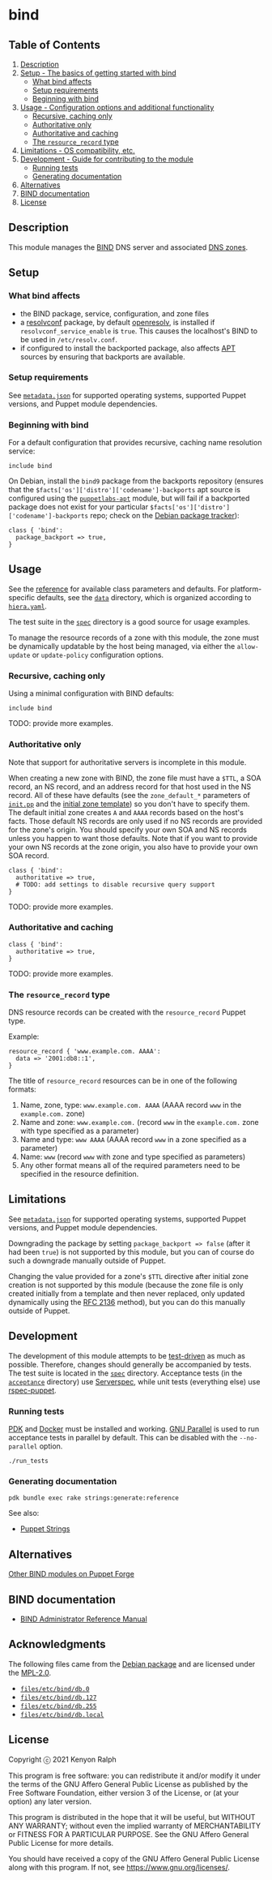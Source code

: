 <!-- SPDX-License-Identifier: AGPL-3.0-or-later -->

# bind

## Table of Contents

1. [Description](#description)
1. [Setup - The basics of getting started with bind](#setup)
   - [What bind affects](#what-bind-affects)
   - [Setup requirements](#setup-requirements)
   - [Beginning with bind](#beginning-with-bind)
1. [Usage - Configuration options and additional functionality](#usage)
   - [Recursive, caching only](#recursive-caching-only)
   - [Authoritative only](#authoritative-only)
   - [Authoritative and caching](#authoritative-and-caching)
   - [The `resource_record` type](#the-resource_record-type)
1. [Limitations - OS compatibility, etc.](#limitations)
1. [Development - Guide for contributing to the module](#development)
   - [Running tests](#running-tests)
   - [Generating documentation](#generating-documentation)
1. [Alternatives](#alternatives)
1. [BIND documentation](#bind-documentation)
1. [License](#license)

## Description

This module manages the [BIND](https://www.isc.org/bind/) DNS server and associated [DNS
zones](https://en.wikipedia.org/wiki/DNS_zone).

## Setup

### What bind affects

- the BIND package, service, configuration, and zone files
- a [resolvconf](https://en.wikipedia.org/wiki/Resolvconf) package, by default
  [openresolv](https://roy.marples.name/projects/openresolv/), is installed if
  `resolvconf_service_enable` is `true`. This causes the localhost's BIND to be used in
  `/etc/resolv.conf`.
- if configured to install the backported package, also affects
  [APT](https://tracker.debian.org/pkg/apt) sources by ensuring that backports are available.

### Setup requirements

See [`metadata.json`](metadata.json) for supported operating systems, supported Puppet versions,
and Puppet module dependencies.

### Beginning with bind

For a default configuration that provides recursive, caching name resolution service:

```puppet
include bind
```

On Debian, install the `bind9` package from the backports repository (ensures that the
`$facts['os']['distro']['codename']-backports` apt source is configured using the
[`puppetlabs-apt`](https://github.com/puppetlabs/puppetlabs-apt) module, but will fail if a
backported package does not exist for your particular
`$facts['os']['distro']['codename']-backports` repo; check on the [Debian package
tracker](https://tracker.debian.org/pkg/bind9)):

```puppet
class { 'bind':
  package_backport => true,
}
```

## Usage

See the [reference](REFERENCE.md) for available class parameters and defaults. For
platform-specific defaults, see the [`data`](data) directory, which is organized according to
[`hiera.yaml`](hiera.yaml).

The test suite in the [`spec`](spec) directory is a good source for usage examples.

To manage the resource records of a zone with this module, the zone must be dynamically updatable
by the host being managed, via either the `allow-update` or `update-policy` configuration
options.

### Recursive, caching only

Using a minimal configuration with BIND defaults:

```puppet
include bind
```

TODO: provide more examples.

### Authoritative only

Note that support for authoritative servers is incomplete in this module.

When creating a new zone with BIND, the zone file must have a `$TTL`, a SOA record, an NS record,
and an address record for that host used in the NS record. All of these have defaults (see the
`zone_default_*` parameters of [`init.pp`](manifests/init.pp) and the [initial zone
template](templates/db.empty.epp)) so you don't have to specify them. The default initial zone
creates `A` and `AAAA` records based on the host's facts. Those default NS records are only used
if no NS records are provided for the zone's origin. You should specify your own SOA and NS
records unless you happen to want those defaults. Note that if you want to provide your own NS
records at the zone origin, you also have to provide your own SOA record.

```puppet
class { 'bind':
  authoritative => true,
  # TODO: add settings to disable recursive query support
}
```

TODO: provide more examples.

### Authoritative and caching

```puppet
class { 'bind':
  authoritative => true,
}
```

TODO: provide more examples.

### The `resource_record` type

DNS resource records can be created with the `resource_record` Puppet type.

Example:

```puppet
resource_record { 'www.example.com. AAAA':
  data => '2001:db8::1',
}
```

The title of `resource_record` resources can be in one of the following formats:

1. Name, zone, type: `www.example.com. AAAA` (AAAA record `www` in the `example.com.` zone)
1. Name and zone: `www.example.com.` (record `www` in the `example.com.` zone with type specified as a parameter)
1. Name and type: `www AAAA` (AAAA record `www` in a zone specified as a parameter)
1. Name: `www` (record `www` with zone and type specified as parameters)
1. Any other format means all of the required parameters need to be specified in the resource definition.

## Limitations

See [`metadata.json`](metadata.json) for supported operating systems, supported Puppet versions,
and Puppet module dependencies.

Downgrading the package by setting `package_backport => false` (after it had been `true`) is not
supported by this module, but you can of course do such a downgrade manually outside of Puppet.

Changing the value provided for a zone's `$TTL` directive after initial zone creation is not
supported by this module (because the zone file is only created initially from a template and
then never replaced, only updated dynamically using the [RFC
2136](https://tools.ietf.org/html/rfc2136) method), but you can do this manually outside of
Puppet.

## Development

The development of this module attempts to be
[test-driven](https://en.wikipedia.org/wiki/Test-driven_development) as much as possible.
Therefore, changes should generally be accompanied by tests. The test suite is located in the
[`spec`](spec) directory. Acceptance tests (in the [`acceptance`](spec/acceptance) directory) use
[Serverspec](https://serverspec.org/), while unit tests (everything else) use
[rspec-puppet](https://rspec-puppet.com/).

### Running tests

[PDK](https://puppet.com/docs/puppet/latest/pdk_install.html) and
[Docker](https://docs.docker.com/engine/) must be installed and working.
[GNU Parallel](https://tracker.debian.org/pkg/parallel) is used to run acceptance tests in
parallel by default. This can be disabled with the `--no-parallel` option.

```console
./run_tests
```

### Generating documentation

```console
pdk bundle exec rake strings:generate:reference
```

See also:

- [Puppet Strings](https://puppet.com/docs/puppet/latest/puppet_strings.html)

## Alternatives

[Other BIND modules on Puppet Forge](https://forge.puppet.com/modules?q=bind)

## BIND documentation

- [BIND Administrator Reference Manual](https://bind9.readthedocs.io/)

## Acknowledgments

The following files came from the [Debian package](https://tracker.debian.org/pkg/bind9) and are
licensed under the [MPL-2.0](https://www.mozilla.org/en-US/MPL/2.0/).

- [`files/etc/bind/db.0`](files/etc/bind/db.0)
- [`files/etc/bind/db.127`](files/etc/bind/db.127)
- [`files/etc/bind/db.255`](files/etc/bind/db.255)
- [`files/etc/bind/db.local`](files/etc/bind/db.local)

## License

Copyright ⓒ 2021 Kenyon Ralph

This program is free software: you can redistribute it and/or modify
it under the terms of the GNU Affero General Public License as
published by the Free Software Foundation, either version 3 of the
License, or (at your option) any later version.

This program is distributed in the hope that it will be useful,
but WITHOUT ANY WARRANTY; without even the implied warranty of
MERCHANTABILITY or FITNESS FOR A PARTICULAR PURPOSE. See the
GNU Affero General Public License for more details.

You should have received a copy of the GNU Affero General Public License
along with this program. If not, see <https://www.gnu.org/licenses/>.
